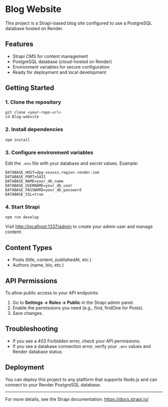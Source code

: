 # Blog Website

This project is a Strapi-based blog site configured to use a PostgreSQL database hosted on Render.

## Features
- Strapi CMS for content management
- PostgreSQL database (cloud-hosted on Render)
- Environment variables for secure configuration
- Ready for deployment and local development

## Getting Started

### 1. Clone the repository
```
git clone <your-repo-url>
cd Blog-website
```

### 2. Install dependencies
```
npm install
```

### 3. Configure environment variables
Edit the `.env` file with your database and secret values. Example:
```
DATABASE_HOST=dpg-xxxxxx.region.render.com
DATABASE_PORT=5432
DATABASE_NAME=your_db_name
DATABASE_USERNAME=your_db_user
DATABASE_PASSWORD=your_db_password
DATABASE_SSL=true
```

### 4. Start Strapi
```
npm run develop
```

Visit [http://localhost:1337/admin](http://localhost:1337/admin) to create your admin user and manage content.

## Content Types
- Posts (title, content, publishedAt, etc.)
- Authors (name, bio, etc.)

## API Permissions
To allow public access to your API endpoints:
1. Go to **Settings → Roles → Public** in the Strapi admin panel.
2. Enable the permissions you need (e.g., find, findOne for Posts).
3. Save changes.

## Troubleshooting
- If you see a 403 Forbidden error, check your API permissions.
- If you see a database connection error, verify your `.env` values and Render database status.

## Deployment
You can deploy this project to any platform that supports Node.js and can connect to your Render PostgreSQL database.

---

For more details, see the Strapi documentation: https://docs.strapi.io/
